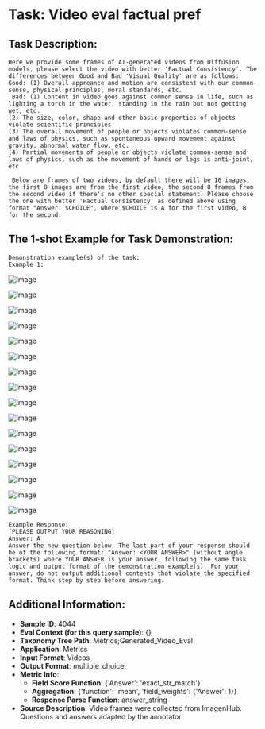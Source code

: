 # Task: Video eval factual pref

## Task Description:

```
Here we provide some frames of AI-generated videos from Diffusion models, please select the video with better 'Factual Consistency'. The differences between Good and Bad 'Visual Quality' are as follows: 
Good: (1) Overall appreance and motion are consistent with our common-sense, physical principles, moral standards, etc.
 Bad: (1) Content in video goes against common sense in life, such as lighting a torch in the water, standing in the rain but not getting wet, etc.
(2) The size, color, shape and other basic properties of objects violate scientific principles
(3) The overall movement of people or objects violates common-sense and laws of physics, such as spontaneous upward movement against gravity, abnormal water flow, etc.
(4) Partial movements of people or objects violate common-sense and laws of physics, such as the movement of hands or legs is anti-joint, etc

 Below are frames of two videos, by default there will be 16 images, the first 8 images are from the first video, the second 8 frames from the second video if there's no other special statement. Please choose the one with better 'Factual Consistency' as defined above using format "Answer: $CHOICE", where $CHOICE is A for the first video, B for the second.
```

## The 1-shot Example for Task Demonstration:

```
Demonstration example(s) of the task:
Example 1:
```

![Image](y_00.png)

![Image](y_01.png)

![Image](y_02.png)

![Image](y_03.png)

![Image](y_04.png)

![Image](y_05.png)

![Image](y_06.png)

![Image](y_07.png)

![Image](7_00.png)

![Image](7_01.png)

![Image](7_02.png)

![Image](7_03.png)

![Image](7_04.png)

![Image](7_05.png)

![Image](7_06.png)

![Image](7_07.png)

```
Example Response:
[PLEASE OUTPUT YOUR REASONING]
Answer: A
Answer the new question below. The last part of your response should be of the following format: "Answer: <YOUR ANSWER>" (without angle brackets) where YOUR ANSWER is your answer, following the same task logic and output format of the demonstration example(s). For your answer, do not output additional contents that violate the specified format. Think step by step before answering.
```

## Additional Information:

- **Sample ID**: 4044
- **Eval Context (for this query sample)**: {}
- **Taxonomy Tree Path**: Metrics;Generated_Video_Eval
- **Application**: Metrics
- **Input Format**: Videos
- **Output Format**: multiple_choice
- **Metric Info**:
  - **Field Score Function**: {'Answer': 'exact_str_match'}
  - **Aggregation**: {'function': 'mean', 'field_weights': {'Answer': 1}}
  - **Response Parse Function**: answer_string
- **Source Description**: Video frames were collected from ImagenHub. Questions and answers adapted by the annotator
